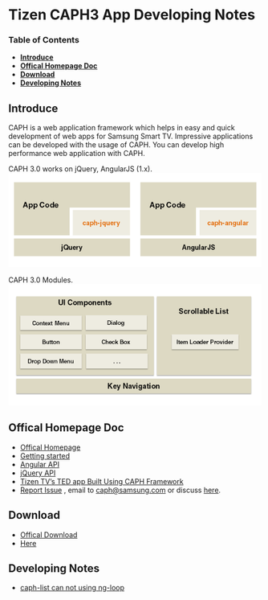 # Tizen CAPH3 App Developing Notes


### Table of Contents
-   **[Introduce](#introduce)**<br>
-   **[Offical Homepage Doc](#offical-homepage-doc)**<br>
-   **[Download](#download)**<br>
-   **[Developing Notes](#developing-notes)**<br>

## Introduce
CAPH is a web application framework which helps in easy and quick development of web apps for Samsung Smart TV. Impressive applications can be developed with the usage of CAPH. You can develop high performance web application with CAPH.

CAPH 3.0 works on jQuery, AngularJS (1.x).
![img](./assets/22552486.png)
<br>

CAPH 3.0 Modules.<br>
![img](./assets/22552473.png)
## Offical Homepage Doc
-   [Offical Homepage](https://developer.samsung.com/onlinedocs/tv/caphdocs/index.html)
- [Getting started](https://developer.samsung.com/onlinedocs/tv/caphdocs/main.html?type=angular&doc=tutorial&p1=0)
- [Angular API](https://developer.samsung.com/onlinedocs/tv/caphdocs/main.html?type=angular&doc=jsdoc&p1=0)
- [jQuery API](https://developer.samsung.com/onlinedocs/tv/caphdocs/main.html?type=jquery&doc=jsdoc&p1=0)
- [Tizen TV’s TED app Built Using CAPH Framework](https://www.youtube.com/watch?v=sWV10UpcP5s)
-  [Report Issue]() ,  email to <caph@samsung.com> or discuss [here](https://github.com/sutaking/caph3-app-dev-notes/issues).

## Download
-   [Offical Download](https://developer.samsung.com/tv/develop/extension-libraries/caph-30/download/)
-   [Here](./download/)

## Developing Notes

-   [caph-list can not using ng-loop](./posts/caph-list.md)

